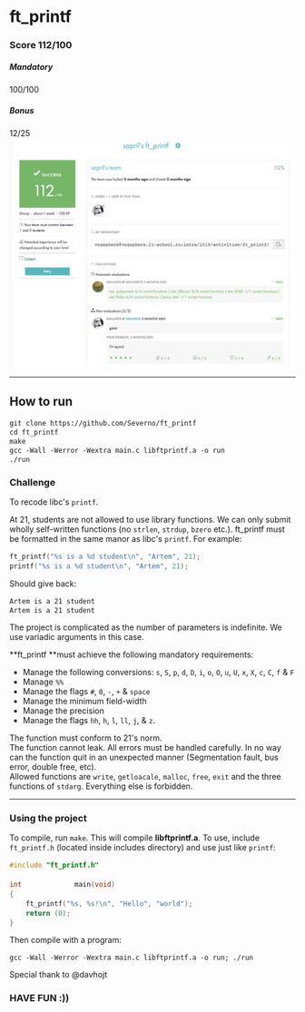 # ft_printf
### Score 112/100
##### Mandatory
100/100
##### Bonus
12/25
![Score](Score.png)
***
## How to run
```console
git clone https://github.com/Severno/ft_printf
cd ft_printf
make
gcc -Wall -Werror -Wextra main.c libftprintf.a -o run
./run
```

### Challenge
To recode libc's `printf`.  
  
At 21, students are not allowed to use library functions. We can only submit wholly self-written functions (no `strlen`, `strdup`, `bzero` etc.).
ft_printf must be formatted in the same manor as libc's `printf`. For example:
```c
ft_printf("%s is a %d student\n", "Artem", 21);
printf("%s is a %d student\n", "Artem", 21);
```
Should give back:
```console
Artem is a 21 student
Artem is a 21 student
```
  
The project is complicated as the number of parameters is indefinite. We use variadic arguments in this case.  
  
**ft_printf **must achieve the following mandatory requirements:  
  
* Manage the following conversions: `s`, `S`, `p`, `d`, `D`, `i`, `o`, `O`, `u`, `U`, `x`, `X`, `c`, `C`, `f` & `F`
* Manage `%%`
* Manage the flags `#`, `0`, `-`, `+` & `space`
* Manage the minimum field-width
* Manage the precision
* Manage the flags `hh`, `h`, `l`, `ll`, `j`, & `z`.
  
The function must conform to 21's norm.  
The function cannot leak. All errors must be handled carefully. In no way can the function quit in an unexpected manner (Segmentation fault, bus error, double free, etc).  
Allowed functions are `write`, `getloacale`, `malloc`, `free`, `exit` and the three functions of `stdarg`. Everything else is forbidden.
***
### Using the project
To compile, run `make`. This will compile **libftprintf.a**. To use, include `ft_printf.h` (located inside includes directory) and use just like `printf`:
```c
#include "ft_printf.h"

int				main(void)
{
	ft_printf("%s, %s!\n", "Hello", "world");
	return (0);
}
```
Then compile with a program:
```console
gcc -Wall -Werror -Wextra main.c libftprintf.a -o run; ./run
```
Special thank to @davhojt


### HAVE FUN :))
